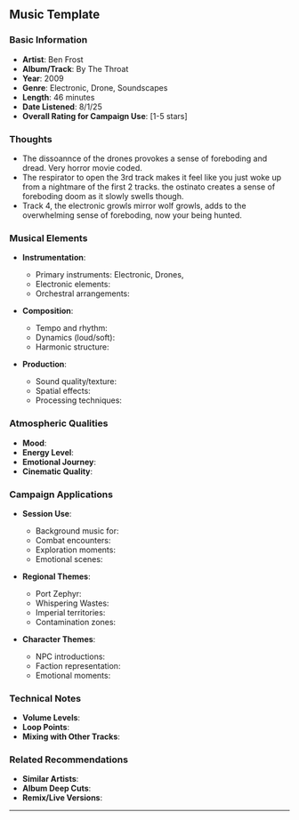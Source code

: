 ## Music Template

### **Basic Information**
- **Artist**: Ben Frost
- **Album/Track**: By The Throat
- **Year**: 2009
- **Genre**: Electronic, Drone, Soundscapes
- **Length**: 46 minutes
- **Date Listened**: 8/1/25
- **Overall Rating for Campaign Use**: [1-5 stars]

### **Thoughts**
- The dissoannce of the drones provokes a sense of foreboding and dread. Very horror movie coded.
- The respirator to open the 3rd track makes it feel like you just woke up from a nightmare of the first 2 tracks. the ostinato creates a sense of foreboding doom as it slowly swells though.
- Track 4, the electronic growls mirror wolf growls, adds to the overwhelming sense of foreboding, now your being hunted.

### **Musical Elements**
- **Instrumentation**:
  - Primary instruments: Electronic, Drones, 
  - Electronic elements:
  - Orchestral arrangements:

- **Composition**:
  - Tempo and rhythm: 
  - Dynamics (loud/soft):
  - Harmonic structure:

- **Production**:
  - Sound quality/texture:
  - Spatial effects:
  - Processing techniques:

### **Atmospheric Qualities**
- **Mood**: 
- **Energy Level**: 
- **Emotional Journey**: 
- **Cinematic Quality**: 

### **Campaign Applications**
- **Session Use**:
  - Background music for:
  - Combat encounters:
  - Exploration moments:
  - Emotional scenes:

- **Regional Themes**:
  - Port Zephyr:
  - Whispering Wastes:
  - Imperial territories:
  - Contamination zones:

- **Character Themes**:
  - NPC introductions:
  - Faction representation:
  - Emotional moments:

### **Technical Notes**
- **Volume Levels**: 
- **Loop Points**: 
- **Mixing with Other Tracks**: 

### **Related Recommendations**
- **Similar Artists**: 
- **Album Deep Cuts**: 
- **Remix/Live Versions**: 

---
